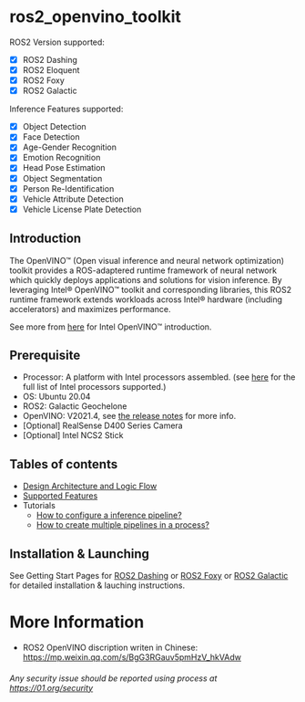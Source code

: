 # ros2_openvino_toolkit

ROS2 Version supported:

* [x] ROS2 Dashing
* [x] ROS2 Eloquent
* [x] ROS2 Foxy
* [x] ROS2 Galactic

Inference Features supported:

* [x] Object Detection
* [x] Face Detection
* [x] Age-Gender Recognition
* [x] Emotion Recognition
* [x] Head Pose Estimation
* [x] Object Segmentation
* [x] Person Re-Identification
* [x] Vehicle Attribute Detection
* [x] Vehicle License Plate Detection

## Introduction

The OpenVINO™ (Open visual inference and neural network optimization) toolkit provides a ROS-adaptered runtime framework of neural network which quickly deploys applications and solutions for vision inference. By leveraging Intel® OpenVINO™ toolkit and corresponding libraries, this ROS2 runtime framework extends  workloads across Intel® hardware (including accelerators) and maximizes performance.

See more from [here](https://github.com/openvinotoolkit/openvino) for Intel OpenVINO™ introduction.

## Prerequisite

* Processor: A platform with Intel processors assembled. (see [here](https://software.intel.com/content/www/us/en/develop/articles/openvino-2021-4-lts-relnotes.html) for the full list of Intel processors supported.)
* OS: Ubuntu 20.04
* ROS2: Galactic Geochelone
* OpenVINO: V2021.4, see [the release notes](https://software.intel.com/content/www/us/en/develop/articles/openvino-relnotes.html)  for more info.
* [Optional] RealSense D400 Series Camera
* [Optional] Intel NCS2 Stick
## Tables of contents
* [Design Architecture and Logic Flow](./doc/tables_of_contents/Design_Architecture_and_logic_flow.md)
* [Supported Features](./doc/tables_of_contents/supported_features/Supported_features.md)
* Tutorials
  - [How to configure a inference pipeline?](./doc/tables_of_contents/tutorials/configuration_file_customization.md)
  - [How to create multiple pipelines in a process?](./doc/tables_of_contents/tutorials/Multiple_Pipelines.md)

## Installation & Launching
See Getting Start Pages for [ROS2 Dashing](./doc/quick_start/getting_started_with_Dashing_Ubuntu18.04.md) or [ROS2 Foxy](./doc/quick_start/getting_started_with_Foxy_Ubuntu20.04.md) or [ROS2 Galactic](./doc/quick_start/getting_started_with_Galactic_Ubuntu20.04.md) for detailed installation & lauching instructions.

# More Information
* ROS2 OpenVINO discription writen in Chinese: https://mp.weixin.qq.com/s/BgG3RGauv5pmHzV_hkVAdw

###### *Any security issue should be reported using process at https://01.org/security*
